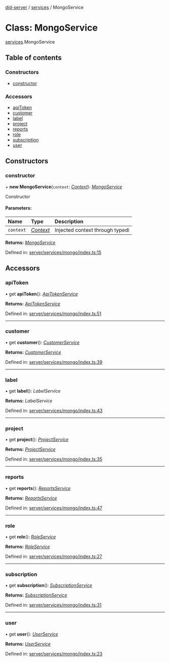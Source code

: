 [did-server](../README.md) / [services](../modules/services.md) / MongoService

# Class: MongoService

[services](../modules/services.md).MongoService

## Table of contents

### Constructors

- [constructor](services.mongoservice.md#constructor)

### Accessors

- [apiToken](services.mongoservice.md#apitoken)
- [customer](services.mongoservice.md#customer)
- [label](services.mongoservice.md#label)
- [project](services.mongoservice.md#project)
- [reports](services.mongoservice.md#reports)
- [role](services.mongoservice.md#role)
- [subscription](services.mongoservice.md#subscription)
- [user](services.mongoservice.md#user)

## Constructors

### constructor

\+ **new MongoService**(`context`: [*Context*](graphql_context.context.md)): [*MongoService*](services.mongoservice.md)

Constructor

#### Parameters:

Name | Type | Description |
:------ | :------ | :------ |
`context` | [*Context*](graphql_context.context.md) | Injected context through typedi    |

**Returns:** [*MongoService*](services.mongoservice.md)

Defined in: [server/services/mongo/index.ts:15](https://github.com/Puzzlepart/did/blob/dev/server/services/mongo/index.ts#L15)

## Accessors

### apiToken

• get **apiToken**(): [*ApiTokenService*](services.apitokenservice.md)

**Returns:** [*ApiTokenService*](services.apitokenservice.md)

Defined in: [server/services/mongo/index.ts:51](https://github.com/Puzzlepart/did/blob/dev/server/services/mongo/index.ts#L51)

___

### customer

• get **customer**(): [*CustomerService*](services.customerservice.md)

**Returns:** [*CustomerService*](services.customerservice.md)

Defined in: [server/services/mongo/index.ts:39](https://github.com/Puzzlepart/did/blob/dev/server/services/mongo/index.ts#L39)

___

### label

• get **label**(): *LabelService*

**Returns:** *LabelService*

Defined in: [server/services/mongo/index.ts:43](https://github.com/Puzzlepart/did/blob/dev/server/services/mongo/index.ts#L43)

___

### project

• get **project**(): [*ProjectService*](services.projectservice.md)

**Returns:** [*ProjectService*](services.projectservice.md)

Defined in: [server/services/mongo/index.ts:35](https://github.com/Puzzlepart/did/blob/dev/server/services/mongo/index.ts#L35)

___

### reports

• get **reports**(): [*ReportsService*](services.reportsservice.md)

**Returns:** [*ReportsService*](services.reportsservice.md)

Defined in: [server/services/mongo/index.ts:47](https://github.com/Puzzlepart/did/blob/dev/server/services/mongo/index.ts#L47)

___

### role

• get **role**(): [*RoleService*](services.roleservice.md)

**Returns:** [*RoleService*](services.roleservice.md)

Defined in: [server/services/mongo/index.ts:27](https://github.com/Puzzlepart/did/blob/dev/server/services/mongo/index.ts#L27)

___

### subscription

• get **subscription**(): [*SubscriptionService*](services.subscriptionservice.md)

**Returns:** [*SubscriptionService*](services.subscriptionservice.md)

Defined in: [server/services/mongo/index.ts:31](https://github.com/Puzzlepart/did/blob/dev/server/services/mongo/index.ts#L31)

___

### user

• get **user**(): [*UserService*](services.userservice.md)

**Returns:** [*UserService*](services.userservice.md)

Defined in: [server/services/mongo/index.ts:23](https://github.com/Puzzlepart/did/blob/dev/server/services/mongo/index.ts#L23)
